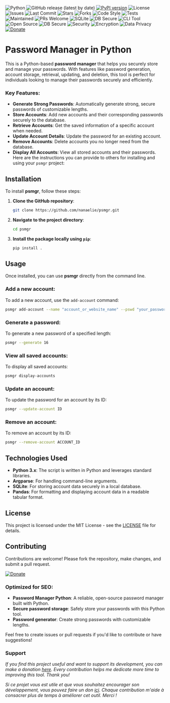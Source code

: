 ![Python](https://img.shields.io/badge/Python-3.8%2B-blue?logo=python&logoColor=white)
![GitHub release (latest by date)](https://img.shields.io/github/v/release/nanaelie/psmgr)
[![PyPI version](https://badge.fury.io/py/pmgr.svg)](https://pypi.org/project/psmgr/)
![License](https://img.shields.io/github/license/nanaelie/psmgr?color=green)
![Issues](https://img.shields.io/github/issues/nanaelie/psmgr)
![Last Commit](https://img.shields.io/github/last-commit/nanaelie/psmgr)
![Stars](https://img.shields.io/github/stars/nanaelie/psmgr?style=social)
![Forks](https://img.shields.io/github/forks/nanaelie/psmgr?style=social)
![Code Style](https://img.shields.io/badge/code%20style-pep8-orange)
![Tests](https://img.shields.io/badge/tests-passing-brightgreen)
![Maintained](https://img.shields.io/badge/maintained-yes-brightgreen)
![PRs Welcome](https://img.shields.io/badge/PRs-welcome-blue)
![SQLite](https://img.shields.io/badge/database-SQLite-lightgrey?logo=sqlite&logoColor=003B57)
![DB Secure](https://img.shields.io/badge/database-secured-green)
![CLI Tool](https://img.shields.io/badge/interface-CLI-orange)
![Open Source](https://img.shields.io/badge/open--source-yes-brightgreen)
![DB Secure](https://img.shields.io/badge/database-secured-green)
![Security](https://img.shields.io/badge/security-implemented-important)
![Encryption](https://img.shields.io/badge/encryption-enabled-blue)
![Data Privacy](https://img.shields.io/badge/data--privacy-GDPR%20friendly-success)
[![Donate](https://img.shields.io/badge/Donate-PayPal-blue.svg)](https://www.paypal.com/donate/?hosted_button_id=A8FW9JNVMMPAU)

# Password Manager in Python

This is a Python-based **password manager** that helps you securely store and manage your passwords. With features like password generation, account storage, retrieval, updating, and deletion, this tool is perfect for individuals looking to manage their passwords securely and efficiently.

### Key Features:
- **Generate Strong Passwords**: Automatically generate strong, secure passwords of customizable lengths.
- **Store Accounts**: Add new accounts and their corresponding passwords securely to the database.
- **Retrieve Accounts**: Get the saved information of a specific account when needed.
- **Update Account Details**: Update the password for an existing account.
- **Remove Accounts**: Delete accounts you no longer need from the database.
- **Display All Accounts**: View all stored accounts and their passwords.
Here are the instructions you can provide to others for installing and using your `psmgr` project:

## Installation

To install **psmgr**, follow these steps:

1. **Clone the GitHub repository**:
   ```bash
   git clone https://github.com/nanaelie/psmgr.git
   ```

2. **Navigate to the project directory**:
   ```bash
   cd psmgr
   ```

3. **Install the package locally using `pip`**:
   ```bash
   pip install .
   ```
   
## Usage

Once installed, you can use **psmgr** directly from the command line.

### Add a new account:
To add a new account, use the `add-account` command:
```bash
psmgr add-account --name "account_or_website_name" --pswd "your_password_here"
```

### Generate a password:
To generate a new password of a specified length:
```bash
psmgr --generate 16
```

### View all saved accounts:
To display all saved accounts:
```bash
psmgr display-accounts
```

### Update an account:
To update the password for an account by its ID:
```bash
psmgr --update-account ID
```

### Remove an account:
To remove an account by its ID:
```bash
psmgr --remove-account ACCOUNT_ID
```

## Technologies Used
- **Python 3.x**: The script is written in Python and leverages standard libraries.
- **Argparse**: For handling command-line arguments.
- **SQLite**: For storing account data securely in a local database.
- **Pandas**: For formatting and displaying account data in a readable tabular format.

## License
This project is licensed under the MIT License - see the [LICENSE](LICENSE) file for details.

## Contributing
Contributions are welcome! Please fork the repository, make changes, and submit a pull request.

[![Donate](https://img.shields.io/badge/Donate-PayPal-blue.svg)](https://www.paypal.com/donate/?hosted_button_id=A8FW9JNVMMPAU)

### Optimized for SEO:
- **Password Manager Python**: A reliable, open-source password manager built with Python.
- **Secure password storage**: Safely store your passwords with this Python tool.
- **Password generator**: Create strong passwords with customizable lengths.

Feel free to create issues or pull requests if you'd like to contribute or have suggestions!

### Support

*If you find this project useful and want to support its development, you can make a donation [here](https://www.paypal.com/donate/?hosted_button_id=A8FW9JNVMMPAU).
Every contribution helps me dedicate more time to improving this tool. Thank you!*

*Si ce projet vous est utile et que vous souhaitez encourager son développement, vous pouvez faire un don [ici](https://www.paypal.com/donate/?hosted_button_id=A8FW9JNVMMPAU).
Chaque contribution m'aide à consacrer plus de temps à améliorer cet outil. Merci !*

